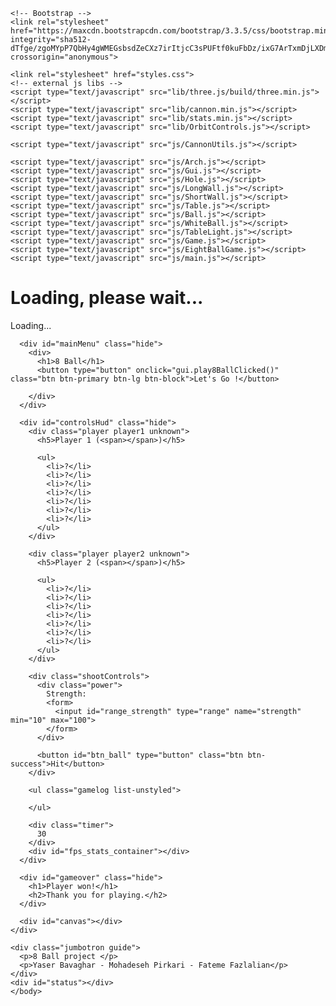 <!DOCTYPE html>
<html>
  <head>
    <meta charset="utf-8">
    <title>Billiard</title>

    <!-- Bootstrap -->
    <link rel="stylesheet" href="https://maxcdn.bootstrapcdn.com/bootstrap/3.3.5/css/bootstrap.min.css" integrity="sha512-dTfge/zgoMYpP7QbHy4gWMEGsbsdZeCXz7irItjcC3sPUFtf0kuFbDz/ixG7ArTxmDjLXDmezHubeNikyKGVyQ==" crossorigin="anonymous">

    <link rel="stylesheet" href="styles.css">
    <!-- external js libs -->
    <script type="text/javascript" src="lib/three.js/build/three.min.js"></script>
    <script type="text/javascript" src="lib/cannon.min.js"></script>
    <script type="text/javascript" src="lib/stats.min.js"></script>
    <script type="text/javascript" src="lib/OrbitControls.js"></script>

    <script type="text/javascript" src="js/CannonUtils.js"></script>

    <script type="text/javascript" src="js/Arch.js"></script>
    <script type="text/javascript" src="js/Gui.js"></script>
    <script type="text/javascript" src="js/Hole.js"></script>
    <script type="text/javascript" src="js/LongWall.js"></script>
    <script type="text/javascript" src="js/ShortWall.js"></script>
    <script type="text/javascript" src="js/Table.js"></script>
    <script type="text/javascript" src="js/Ball.js"></script>
    <script type="text/javascript" src="js/WhiteBall.js"></script>
    <script type="text/javascript" src="js/TableLight.js"></script>
    <script type="text/javascript" src="js/Game.js"></script>
    <script type="text/javascript" src="js/EightBallGame.js"></script>
    <script type="text/javascript" src="js/main.js"></script>
  </head>

  <body onload="onLoad()">
    <div id="overlay">
      <div id="loading">
        <h1>Loading, please wait...</h1>
        <div class="progress">
          <div id="prog-bar" class="progress-bar" role="progressbar" aria-valuenow="0"
            aria-valuemin="0" aria-valuemax="100">
            <span class="sr-only">Loading...</span>
          </div>
        </div>
      </div>

      <div id="mainMenu" class="hide">
        <div>
          <h1>8 Ball</h1>
          <button type="button" onclick="gui.play8BallClicked()" class="btn btn-primary btn-lg btn-block">Let's Go !</button>

        </div>
      </div>

      <div id="controlsHud" class="hide">
        <div class="player player1 unknown">
          <h5>Player 1 (<span></span>)</h5>

          <ul>
            <li>?</li>
            <li>?</li>
            <li>?</li>
            <li>?</li>
            <li>?</li>
            <li>?</li>
            <li>?</li>
          </ul>
        </div>

        <div class="player player2 unknown">
          <h5>Player 2 (<span></span>)</h5>

          <ul>
            <li>?</li>
            <li>?</li>
            <li>?</li>
            <li>?</li>
            <li>?</li>
            <li>?</li>
            <li>?</li>
          </ul>
        </div>

        <div class="shootControls">
          <div class="power">
            Strength:
            <form>
              <input id="range_strength" type="range" name="strength" min="10" max="100">
            </form>
          </div>

          <button id="btn_ball" type="button" class="btn btn-success">Hit</button>
        </div>

        <ul class="gamelog list-unstyled">

        </ul>

        <div class="timer">
          30
        </div>
        <div id="fps_stats_container"></div>
      </div>

      <div id="gameover" class="hide">
        <h1>Player won!</h1>
        <h2>Thank you for playing.</h2>
      </div>

      <div id="canvas"></div>
    </div>

    <div class="jumbotron guide">
      <p>8 Ball project </p>
      <p>Yaser Bavaghar - Mohadeseh Pirkari - Fateme Fazlalian</p>
    </div>
    <div id="status"></div>
	</body>
</html>

